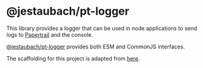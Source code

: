 # @jestaubach/pt-logger
This library provides a logger that can be used in node applications to send logs to [Papertrail](https://www.papertrail.com) and the console.

[@jestaubach/pt-logger](https://github.com/jsdevtools/pt-logger) provides both ESM and CommonJS interfaces.

The scaffolding for this project is adapted from [here](https://onderonur.netlify.app/blog/creating-a-typescript-library-with-vite/).
